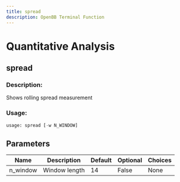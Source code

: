 ```yaml
---
title: spread
description: OpenBB Terminal Function
---
```


# Quantitative Analysis

## spread

### Description: 

Shows rolling spread measurement

### Usage: 
```python
usage: spread [-w N_WINDOW]
```

## Parameters

| Name | Description | Default | Optional | Choices |
| ---- | ----------- | ------- | -------- | ------- |
| n_window | Window length | 14 | False | None |


